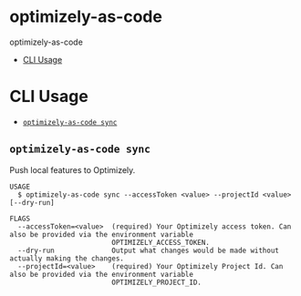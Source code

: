 optimizely-as-code
==================

optimizely-as-code

<!-- toc -->
* [CLI Usage](#cli-usage)
<!-- tocstop -->

# CLI Usage

<!-- commands -->
* [`optimizely-as-code sync`](#optimizely-as-code-sync)

## `optimizely-as-code sync`

Push local features to Optimizely.

```
USAGE
  $ optimizely-as-code sync --accessToken <value> --projectId <value> [--dry-run]

FLAGS
  --accessToken=<value>  (required) Your Optimizely access token. Can also be provided via the environment variable
                         OPTIMIZELY_ACCESS_TOKEN.
  --dry-run              Output what changes would be made without actually making the changes.
  --projectId=<value>    (required) Your Optimizely Project Id. Can also be provided via the environment variable
                         OPTIMIZELY_PROJECT_ID.
```
<!-- commandsstop -->

